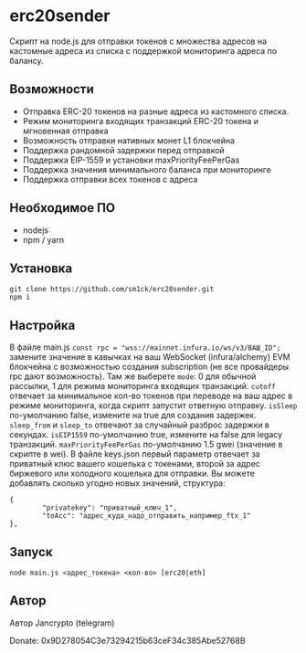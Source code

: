 # erc20sender
Скрипт на node.js для отправки токенов с множества адресов на кастомные адреса из списка с поддержкой мониторинга адреса по балансу.
## Возможности
- Отправка ERC-20 токенов на разные адреса из кастомного списка.
- Режим мониторинга входящих транзакций ERC-20 токена и мгновенная отправка
- Возможность отправки нативных монет L1 блокчейна
- Поддержка рандомной задержки перед отправкой
- Поддержка EIP-1559 и установки maxPriorityFeePerGas
- Поддержка значения минимального баланса при мониторинге
- Поддержка отправки всех токенов с адреса
## Необходимое ПО
- nodejs
- npm / yarn
## Установка
```
git clone https://github.com/sm1ck/erc20sender.git
npm i
```
## Настройка
В файле main.js ```const rpc = "wss://mainnet.infura.io/ws/v3/ВАШ_ID";``` замените значение в кавычках на ваш WebSocket (infura/alchemy) EVM блокчейна с возможностью создания subscription (не все провайдеры rpc дают возможность).
Там же выберете ```mode```: 0 для обычной рассылки, 1 для режима мониторинга входящих транзакций. ```cutoff``` отвечает за минимальное кол-во токенов при переводе на ваш адрес в режиме мониторинга, когда скрипт запустит ответную отправку. ```isSleep``` по-умолчанию false, измените на true для создания задержек. ```sleep_from``` и ```sleep_to``` отвечают за случайный разброс задержки в секундах. ```isEIP1559``` по-умолчанию true, измените на false для legacy транзакций. ```maxPriorityFeePerGas``` по-умолчанию 1.5 gwei (значение в скрипте в wei).
В файле keys.json первый параметр отвечает за приватный клюс вашего кошелька с токенами, второй за адрес биржевого или холодного кошелька для отправки. Вы можете добавлять сколько угодно новых значений, структура:
```
{
        "privatekey": "приватный_ключ_1",
        "toAcc": "адрес_куда_надо_отправить_например_ftx_1"
},
```
## Запуск
```
node main.js <адрес_токена> <кол-во> [erc20|eth]
```
## Автор
Автор Jancrypto (telegram)

Donate: 0x9D278054C3e73294215b63ceF34c385Abe52768B